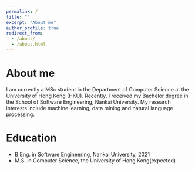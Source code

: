 ```yaml
---
permalink: /
title: ""
excerpt: "About me"
author_profile: true
redirect_from: 
  - /about/
  - /about.html
---
```



# About me
I am currently a MSc student in the Department of Computer Science at the University of Hong Kong (HKU). Recently, I received my Bachelor degree in the School of Software Engineering, Nankai University. My research interests include machine learning, data mining and natural language processing.

<!-- ## News -->



Education
======

* B.Eng. in Software Engineering, Nankai University, 2021
* M.S. in Computer Science, the University of Hong Kong(expected)




